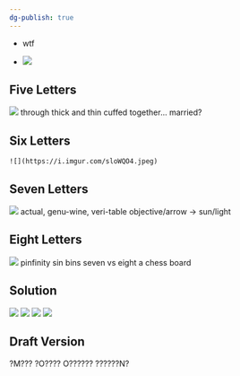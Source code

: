 ```yaml
---
dg-publish: true
---
```

* wtf
- ![](https://i.imgur.com/NkruJXO.png)
## Five Letters
![](https://i.imgur.com/6QpUbGZ.jpeg)
through thick and thin
cuffed together... married?
## Six Letters
	![](https://i.imgur.com/sloWQO4.jpeg)

## Seven Letters
![](https://i.imgur.com/xFyXTGz.jpeg)
actual, genu-wine, veri-table
objective/arrow -> sun/light
## Eight Letters
![](https://i.imgur.com/gy4Ousp.jpeg)
pinfinity
sin bins
seven vs eight
a chess board

## Solution
![](https://i.imgur.com/Wo2YId6.jpeg)
![](https://i.imgur.com/cNS5QHl.jpeg)
![](https://i.imgur.com/6GHdVZi.jpeg)
![](https://i.imgur.com/t1RHRrr.jpeg)

## Draft Version
?M???
?O????
O??????
??????N?